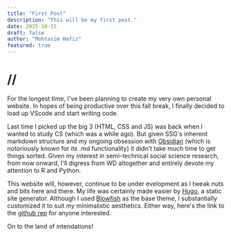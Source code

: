 ```yaml
---
title: "First Post"
description: "This will be my first post."
date: 2025-10-15
draft: false
author: "Mohtasim Hafiz"
featured: true
---
```


# //

For the longest time, I've been planning to create my very own personal website. In hopes of being productive over this fall break, I finally decided to load up VScode and start writing code.

Last time I picked up the big 3 (HTML, CSS and JS) was back when I wanted to study CS (which was a while ago). But given SSG's inherent markdown structure and my ongoing obsession with [Obsidian](https://obsidian.md/) (which is notoriously known for its .md functionality) it didn't take much time to get things sorted. Given my interest in semi-technical social science research, from now onward, I'll digress from WD altogether and entirely devote my attention to R and Python. 

This website will, however, continue to be under evelopment as I tweak nuts and bits here and there. My life was certainly made easier by [Hugo](https://gohugo.io/), a static site generator. Although I used [Blowfish](https://blowfish.page/) as the base theme, I substantially customized it to suit *my* minimalistic aesthetics. Either way, here's the link to the [github rep](https://github.com/inte11enectar/inte11enectar.github.io/tree/main) for anyone interested. 

On to the land of intendations! 

